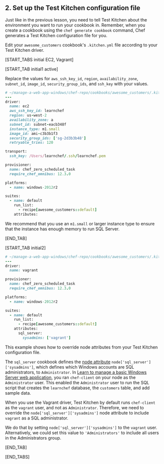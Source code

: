 ## 2. Set up the Test Kitchen configuration file

Just like in the previous lesson, you need to tell Test Kitchen about the environment you want to run your cookbook in. Remember, when you create a cookbook using the `chef generate cookbook` command, Chef generates a Test Kitchen configuration file for you.

Edit your `awesome_customers` cookbook's <code class="file-path">.kitchen.yml</code> file according to your Test Kitchen driver.

[START_TABS initial EC2, Vagrant]

[START_TAB initial1 active]

Replace the values for `aws_ssh_key_id`, `region`, `availability_zone`, `subnet_id`, `image_id`, `security_group_ids`, and `ssh_key` with your values.

```ruby
# ~/manage-a-web-app-windows/chef-repo/cookbooks/awesome_customers/.kitchen.yml
---
driver:
  name: ec2
  aws_ssh_key_id: learnchef
  region: us-west-2
  availability_zone: a
  subnet_id: subnet-eacb348f
  instance_type: m1.small
  image_id: ami-c3b3b1f3
  security_group_ids: ['sg-2d3b3b48']
  retryable_tries: 120

transport:
  ssh_key: /Users/learnchef/.ssh/learnchef.pem

provisioner:
  name: chef_zero_scheduled_task
  require_chef_omnibus: 12.3.0

platforms:
  - name: windows-2012r2

suites:
  - name: default
    run_list:
      - recipe[awesome_customers::default]
    attributes:
```

We recommend that you use an `m1.small` or larger instance type to ensure that the instance has enough memory to run SQL Server.

[END_TAB]

[START_TAB initial2]

```ruby
# ~/manage-a-web-app-windows/chef-repo/cookbooks/awesome_customers/.kitchen.yml
---
driver:
  name: vagrant

provisioner:
  name: chef_zero_scheduled_task
  require_chef_omnibus: 12.3.0

platforms:
  - name: windows-2012r2

suites:
  - name: default
    run_list:
      - recipe[awesome_customers::default]
    attributes:
      sql_server:
        sysadmins: ['vagrant']
```

This example shows how to override node attributes from your Test Kitchen configuration file.

The `sql_server` cookbook defines the [node attribute](https://github.com/opscode-cookbooks/sql_server/blob/master/attributes/server.rb) `node['sql_server']['sysadmins']`, which defines which Windows accounts are SQL administrators, to `Administrator`. In [Learn to manage a basic Windows Server web application](/manage-a-web-app/windows), you ran `chef-client` on your node as the `Administrator` user. This enabled the `Administrator` user to run the SQL script that creates the `learnchef` database, the `customers` table, and add sample data.

When you use the Vagrant driver, Test Kitchen by default runs `chef-client` as the `vagrant` user, and not as `Administrator`. Therefore, we need to override the `node['sql_server']['sysadmins']` node attribute to include `vagrant` as a SQL administrator.

We do that by setting `node['sql_server']['sysadmins']` to the `vagrant` user. Alternatively, we could set this value to `'Administrators'` to include all users in the Administrators group.

[END_TAB]

[END_TABS]

